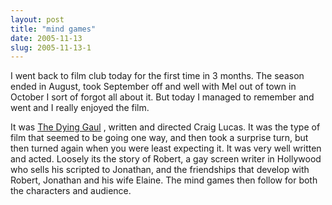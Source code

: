 ```yaml
---
layout: post
title: "mind games"
date: 2005-11-13
slug: 2005-11-13-1
---
```


I went back to film club today for the first time in 3 months.  The season ended in August, took September off and well with Mel out of town in October I sort of forgot all about it.  But today I managed to remember and went and I really enjoyed the film.

It was  [The Dying Gaul](http://www.thedyinggaul.com) , written and directed Craig Lucas.  It was the type of film that seemed to be going one way, and then took a surprise turn, but then turned again when you were least expecting it.  It was very well written and acted.  Loosely its the story of Robert, a gay screen writer in Hollywood who sells his scripted to Jonathan, and the friendships that develop with Robert, Jonathan and his wife Elaine.  The mind games then follow for both the characters and audience.  
